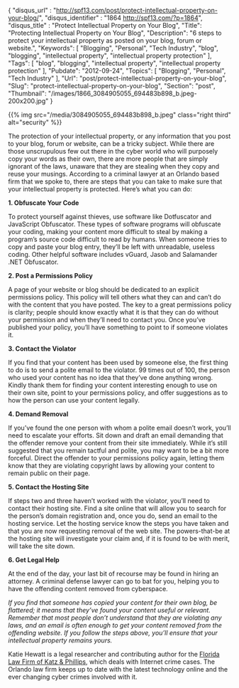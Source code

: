 {
	"disqus_url" : "http://spf13.com/post/protect-intellectual-property-on-your-blog/",
	"disqus_identifier" : "1864 http://spf13.com/?p=1864",
	"disqus_title" : "Protect Intellectual Property on Your Blog",
	"Title": "Protecting Intellectual Property on Your Blog",
	"Description": "6 steps to protect your intellectual property as posted on your blog, forum or website.",
	"Keywords": [
		"Blogging",
		"Personal",
		"Tech Industry",
		"blog",
		"blogging",
		"intellectual property",
		"intellectual property protection"
	],
	"Tags": [
		"blog",
		"blogging",
		"intellectual property",
		"intellectual property protection"
	],
	"Pubdate": "2012-09-24",
	"Topics": [
		"Blogging",
		"Personal",
		"Tech Industry"
	],
	"Url": "post/protect-intellectual-property-on-your-blog",
	"Slug": "protect-intellectual-property-on-your-blog",
	"Section": "post",
	"Thumbnail": "/images/1866_3084905055_694483b898_b.jpeg-200x200.jpg"
}

{{% img src="/media/3084905055_694483b898_b.jpeg" class="right third" alt="security" %}}

The protection of your intellectual property, or any information that
you post to your blog, forum or website, can be a tricky subject. While
there are those unscrupulous few out there in the cyber world who will
purposely copy your words as their own, there are more people that are
simply ignorant of the laws, unaware that they are stealing when they
copy and reuse your musings. According to a criminal lawyer at an
Orlando based firm that we spoke to, there are steps that you can take
to make sure that your intellectual property is protected. Here’s what
you can do:


**1. Obfuscate Your Code**

To protect yourself against thieves, use software like Dotfuscator and
JavaScript Obfuscator. These types of software programs will obfuscate
your coding, making your content more difficult to steal by making a
program’s source code difficult to read by humans. When someone tries to
copy and paste your blog entry, they’ll be left with unreadable, useless
coding. Other helpful software includes vGuard, Jasob and Salamander
.NET Obfuscator.

**2. Post a Permissions Policy**

A page of your website or blog should be dedicated to an explicit
permissions policy. This policy will tell others what they can and can’t
do with the content that you have posted. The key to a great permissions
policy is clarity; people should know exactly what it is that they can
do without your permission and when they’ll need to contact you. Once
you’ve published your policy, you’ll have something to point to if
someone violates it.

**3. Contact the Violator**

If you find that your content has been used by someone else, the first
thing to do is to send a polite email to the violator. 99 times out of
100, the person who used your content has no idea that they’ve done
anything wrong. Kindly thank them for finding your content interesting
enough to use on their own site, point to your permissions policy, and
offer suggestions as to how the person can use your content legally.

**4. Demand Removal**

If you’ve found the one person with whom a polite email doesn’t work,
you’ll need to escalate your efforts. Sit down and draft an email
demanding that the offender remove your content from their site
immediately. While it’s still suggested that you remain tactful and
polite, you may want to be a bit more forceful. Direct the offender to
your permissions policy again, letting them know that they are violating
copyright laws by allowing your content to remain public on their page.

**5. Contact the Hosting Site**

If steps two and three haven’t worked with the violator, you’ll need to
contact their hosting site. Find a site online that will allow you to
search for the person’s domain registration and, once you do, send an
email to the hosting service. Let the hosting service know the steps you
have taken and that you are now requesting removal of the web site. The
powers-that-be at the hosting site will investigate your claim and, if
it is found to be with merit, will take the site down.

**6. Get Legal Help**

At the end of the day, your last bit of recourse may be found in hiring
an attorney. A criminal defense lawyer can go to bat for you, helping
you to have the offending content removed from cyberspace.

*If you find that someone has copied your content for their own blog, be
flattered; it means that they’ve found your content useful or relevant.
Remember that most people don’t understand that they are violating any
laws, and an email is often enough to get your content removed from the
offending website. If you follow the steps above, you’ll ensure that
your intellectual property remains yours.*

Katie Hewatt is a legal researcher and contributing author for the
[Florida Law Firm of Katz & Phillips](http://orlandocriminalteam.com),
which deals with Internet crime cases. The Orlando law firm keeps up to
date with the latest technology online and the ever changing cyber
crimes involved with it.
